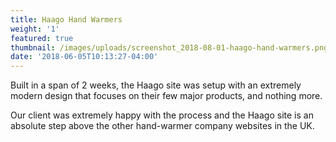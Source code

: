 ```yaml
---
title: Haago Hand Warmers
weight: '1'
featured: true
thumbnail: /images/uploads/screenshot_2018-08-01-haago-hand-warmers.png
date: '2018-06-05T10:13:27-04:00'
---
```

Built in a span of 2 weeks, the Haago site was setup with an extremely modern design that focuses on their few major products, and nothing more.

Our client was extremely happy with the process and the Haago site is an absolute step above the other hand-warmer company websites in the UK.
